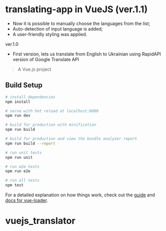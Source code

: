 # translating-app in VueJS (ver.1.1)
- Now it is possible to manually choose the languages from the list;
- Auto-detection of input language is added;
- A user-friendly styling was applied.

ver.1.0
- First version, lets us translate from English to Ukrainian using RapidAPI version of Google Translate API


> A Vue.js project

## Build Setup

``` bash
# install dependencies
npm install

# serve with hot reload at localhost:8080
npm run dev

# build for production with minification
npm run build

# build for production and view the bundle analyzer report
npm run build --report

# run unit tests
npm run unit

# run e2e tests
npm run e2e

# run all tests
npm test
```

For a detailed explanation on how things work, check out the [guide](http://vuejs-templates.github.io/webpack/) and [docs for vue-loader](http://vuejs.github.io/vue-loader).
# vuejs_translator
